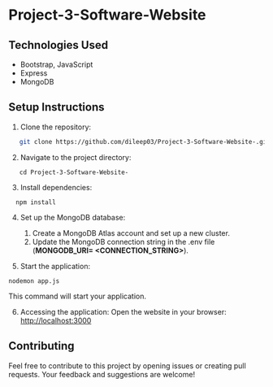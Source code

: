 # Project-3-Software-Website
## Technologies Used
- Bootstrap, JavaScript
- Express
- MongoDB
  

## Setup Instructions
1. Clone the repository:
```bash
   git clone https://github.com/dileep03/Project-3-Software-Website-.git
```
2. Navigate to the project directory:
```
   cd Project-3-Software-Website-
```
3. Install dependencies:
```
  npm install
```
4. Set up the MongoDB database: 
   1. Create a MongoDB Atlas account and set up a new cluster.
   2. Update the MongoDB connection string in the .env file (**MONGODB_URI= <CONNECTION_STRING>**).

5. Start the application:
```
nodemon app.js
```
This command will start your application.

6. Accessing the application:
   Open the website in your browser:
    [http://localhost:3000](http://localhost:3000)

## Contributing
Feel free to contribute to this project by opening issues or creating pull requests. Your feedback and suggestions are welcome!
 
   

